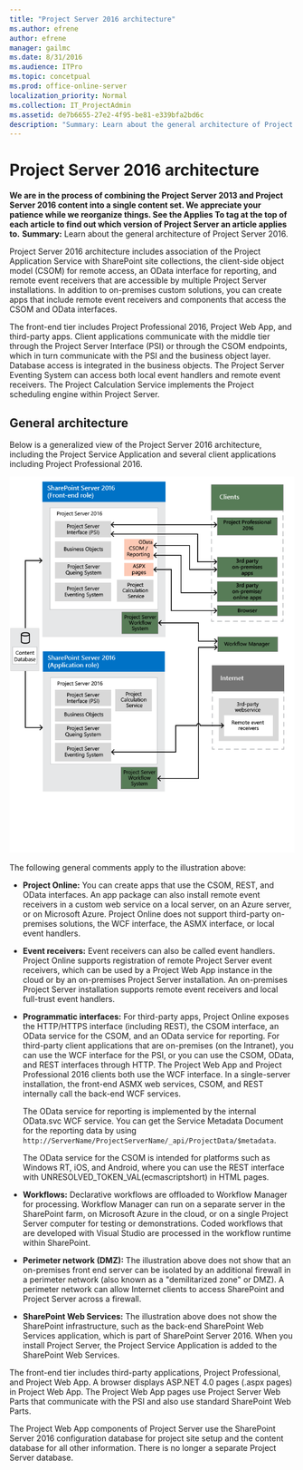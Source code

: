 ```yaml
---
title: "Project Server 2016 architecture"
ms.author: efrene
author: efrene
manager: gailmc
ms.date: 8/31/2016
ms.audience: ITPro
ms.topic: concetpual
ms.prod: office-online-server
localization_priority: Normal
ms.collection: IT_ProjectAdmin
ms.assetid: de7b6655-27e2-4f95-be81-e339bfa2bd6c
description: "Summary: Learn about the general architecture of Project Server 2016."
---
```


# Project Server 2016 architecture
 **We are in the process of combining the Project Server 2013 and Project Server 2016 content into a single content set. We appreciate your patience while we reorganize things. See the Applies To tag at the top of each article to find out which version of Project Server an article applies to.**
 **Summary:** Learn about the general architecture of Project Server 2016.
  
Project Server 2016 architecture includes association of the Project Application Service with SharePoint site collections, the client-side object model (CSOM) for remote access, an OData interface for reporting, and remote event receivers that are accessible by multiple Project Server installations. In addition to on-premises custom solutions, you can create apps that include remote event receivers and components that access the CSOM and OData interfaces.
  
The front-end tier includes Project Professional 2016, Project Web App, and third-party apps. Client applications communicate with the middle tier through the Project Server Interface (PSI) or through the CSOM endpoints, which in turn communicate with the PSI and the business object layer. Database access is integrated in the business objects. The Project Server Eventing System can access both local event handlers and remote event receivers. The Project Calculation Service implements the Project scheduling engine within Project Server.
  
## General architecture
<a name="pj15_Architecture_General"> </a>

Below is a generalized view of the Project Server 2016 architecture, including the Project Service Application and several client applications including Project Professional 2016.
  
![Diagram of Project Server 2016 architecture](images/a6b70f8c-b293-49c1-9a53-38cec0a08068.png)
  
The following general comments apply to the illustration above:
  
- **Project Online:** You can create apps that use the CSOM, REST, and OData interfaces. An app package can also install remote event receivers in a custom web service on a local server, on an Azure server, or on Microsoft Azure. Project Online does not support third-party on-premises solutions, the WCF interface, the ASMX interface, or local event handlers.
    
- **Event receivers:** Event receivers can also be called event handlers. Project Online supports registration of remote Project Server event receivers, which can be used by a Project Web App instance in the cloud or by an on-premises Project Server installation. An on-premises Project Server installation supports remote event receivers and local full-trust event handlers.
    
- **Programmatic interfaces:** For third-party apps, Project Online exposes the HTTP/HTTPS interface (including REST), the CSOM interface, an OData service for the CSOM, and an OData service for reporting. For third-party client applications that are on-premises (on the Intranet), you can use the WCF interface for the PSI, or you can use the CSOM, OData, and REST interfaces through HTTP. The Project Web App and Project Professional 2016 clients both use the WCF interface. In a single-server installation, the front-end ASMX web services, CSOM, and REST internally call the back-end WCF services.
    
    The OData service for reporting is implemented by the internal OData.svc WCF service. You can get the Service Metadata Document for the reporting data by using  `http://ServerName/ProjectServerName/_api/ProjectData/$metadata`. 
    
    The OData service for the CSOM is intended for platforms such as Windows RT, iOS, and Android, where you can use the REST interface with UNRESOLVED_TOKEN_VAL(ecmascriptshort) in HTML pages. 
    
- **Workflows:** Declarative workflows are offloaded to Workflow Manager for processing. Workflow Manager can run on a separate server in the SharePoint farm, on Microsoft Azure in the cloud, or on a single Project Server computer for testing or demonstrations. Coded workflows that are developed with Visual Studio are processed in the workflow runtime within SharePoint.
    
- **Perimeter network (DMZ):** The illustration above does not show that an on-premises front end server can be isolated by an additional firewall in a perimeter network (also known as a "demilitarized zone" or DMZ). A perimeter network can allow Internet clients to access SharePoint and Project Server across a firewall.
    
- **SharePoint Web Services:** The illustration above does not show the SharePoint infrastructure, such as the back-end SharePoint Web Services application, which is part of SharePoint Server 2016. When you install Project Server, the Project Service Application is added to the SharePoint Web Services.
    
The front-end tier includes third-party applications, Project Professional, and Project Web App. A browser displays ASP.NET 4.0 pages (.aspx pages) in Project Web App. The Project Web App pages use Project Server Web Parts that communicate with the PSI and also use standard SharePoint Web Parts. 
  
The Project Web App components of Project Server use the SharePoint Server 2016 configuration database for project site setup and the content database for all other information. There is no longer a separate Project Server database.
  

